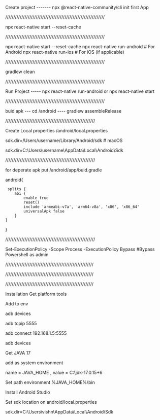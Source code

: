 Create project ------- npx @react-native-community/cli init first App


//////////////////////////////////////////////////////////////




npx react-native start --reset-cache



//////////////////////////////////////////////////////////////

npx react-native start --reset-cache
npx react-native run-android  # For Android
npx react-native run-ios      # For iOS (if applicable)


//////////////////////////////////////////////////////////////


gradlew clean

//////////////////////////////////////////////////////////////



Run Project -----  npx react-native run-android  or    npx react-native start

//////////////////////////////////////////////////////////////


buid apk  --- cd /android ----  gradlew assembleRelease


////////////////////////////////////////////////////////

Create Local properties /android/local.properties

sdk.dir=/Users/username/Library/Android/sdk  # macOS

sdk.dir=C:\\Users\\username\\AppData\\Local\\Android\\Sdk  


////////////////////////////////////////////////////////

for deperate apk put /android/app/buid.gradle

 android{

     splits {
        abi {
            enable true
            reset()
            include 'armeabi-v7a', 'arm64-v8a', 'x86', 'x86_64'
            universalApk false
        }
    }
}

////////////////////////////////////////////////////////

Set-ExecutionPolicy -Scope Process -ExecutionPolicy Bypass #Bypass Powershell as admin

///////////////////////////////////////////////////////





///////////////////////////////////////////////////////


///////////////////////////////////////////////////////


Installation
Get platform tools

Add to env

adb devices

adb tcpip 5555

adb connect 192.168.1.5:5555

adb devices

Get JAVA 17

add as system environment

name = JAVA_HOME , value = C:\jdk-17.0.15+6

Set path environment
%JAVA_HOME%\bin

Install Android Studio

Set sdk location on android/local.properties

sdk.dir=C:\Users\vishn\AppData\Local\Android\Sdk